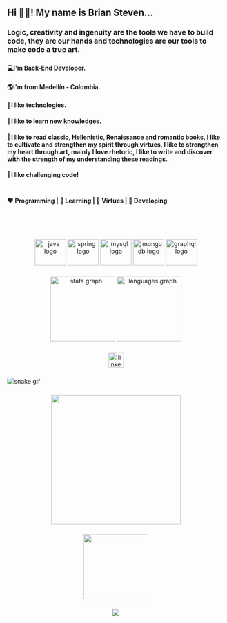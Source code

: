 <h2 align="left">Hi 👋🏻! My name is Brian Steven...</h2>

###

<h3 align="left">Logic, creativity and ingenuity are the tools we have to build code, they are our hands and technologies are our tools to make code a true art.</h3>

###

<h4>💻I'm Back-End Developer.</h4>
<h4>🌎I'm from Medellín - Colombia.</h4>
<h4>🌱I like technologies.</h4>
<h4>💎I like to learn new knowledges.</h4>
<h4>🔑I like to read classic, Hellenistic, Renaissance and romantic books, I like to cultivate and strengthen my spirit through virtues, I like to strengthen my heart through art, mainly I love rhetoric, I like to write and discover with the strength of my understanding these readings.</h4>
<h4>🚀I like challenging code!</h4>

###

<div align="center" style="display: flex; justify-content: space-between">
  <h4>❤ Programming | 🧡 Learning | 💙 Virtues | 💜 Developing</h4>
</div>

###

<br>

###

<div align="center">
  <img src="https://cdn.jsdelivr.net/gh/devicons/devicon/icons/java/java-original.svg" height="60" width="72" alt="java logo"  />
  <img src="https://cdn.jsdelivr.net/gh/devicons/devicon/icons/spring/spring-original.svg" height="60" width="72" alt="spring logo"  />
  <img src="https://cdn.jsdelivr.net/gh/devicons/devicon/icons/mysql/mysql-original.svg" height="60" width="72" alt="mysql logo"  />
  <img src="https://cdn.jsdelivr.net/gh/devicons/devicon/icons/mongodb/mongodb-original.svg" height="60" width="72" alt="mongodb logo"  />
  <img src="https://cdn.jsdelivr.net/gh/devicons/devicon/icons/graphql/graphql-plain.svg" height="60" width="72" alt="graphql logo"  />
</div>

###

<div align="center">
  <img src="https://github-readme-stats.vercel.app/api?hide_title=false&hide_rank=false&show_icons=true&include_all_commits=true&count_private=true&disable_animations=false&theme=radical&locale=en&hide_border=false&username=BrianStevenV" height="150" alt="stats graph"  />
  <img src="https://github-readme-stats.vercel.app/api/top-langs?locale=en&hide_title=false&layout=compact&card_width=320&langs_count=5&theme=dracula&hide_border=false&username=BrianStevenV" height="150" alt="languages graph"  />
</div>

###

<div align="center">
  <a href="https://www.linkedin.com/in/brian-steven03/" target="_blank">
    <img src="https://img.shields.io/static/v1?message=LinkedIn&logo=linkedin&label=&color=0077B5&logoColor=white&labelColor=&style=for-the-badge" height="35" alt="linkedin logo"  />
  </a>
</div>

###

  ![snake gif](https://github.com/BrianStevenV/YOUR_USERNAME/blob/output/github-contribution-grid-snake.gif)

###

<div align="center">
  <img height="300" src="https://media.giphy.com/media/xT0xepBhd8B6MbyhO0/giphy.gif"  />
</div>

###

<div align="center">
  <img height="150" src="https://media.giphy.com/media/RbDKaczqWovIugyJmW/giphy.gif"  />
</div>

###

<div align="center">
  <img src="https://profile-counter.glitch.me/BrianStevenV/count.svg?"  />
</div>

###
